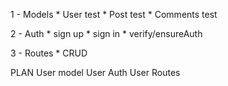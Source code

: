 1 - Models
    * User
        test
    * Post
       test
    * Comments
        test

2 - Auth
    * sign up
    * sign in
    * verify/ensureAuth

3 - Routes
    * CRUD


PLAN
  User model
  User Auth
  User Routes
